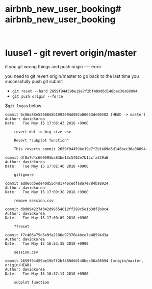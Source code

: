# airbnb_new_user_booking# airbnb_new_user_booking
 
# Iuuse1 - git revert origin/master

if you git wrong things and push origin --- error

you need to git revert origin/master to go back to the last time you successfully push git submit

- ```git reset --hard 2659f94459be19e7f2bf489d6d148bec30a08094```
- ```git push origin --force```

$```git log```as below

```
commit 0c86a88e52668d5b1092694d082a86653de00582 (HEAD -> master)
Author: davidkorea
Date:   Tue May 15 17:06:43 2018 +0900

    revert dut to big size csv

    Revert "subplot function"

    This reverts commit 2659f94459be19e7f2bf489d6d148bec30a08094.

commit df8a7d4c669595ba83be13c5402e7b1ccfa339a6
Author: davidkorea
Date:   Tue May 15 17:01:46 2018 +0900

    gitignore

commit ad86cdbede40d55d481746cedfa8a7e784ba8924
Author: davidkorea
Date:   Tue May 15 17:00:38 2018 +0900

    remove session.csv

commit d9d0942274342d99554012ff298c5e1b3df2b0c4
Author: davidkorea
Date:   Tue May 15 17:00:09 2018 +0900

    ??reset

commit f7c406475e5e9fa2186e97376e4bce7e48594d3a
Author: davidkorea
Date:   Tue May 15 16:53:35 2018 +0900

    session.csv

commit 2659f94459be19e7f2bf489d6d148bec30a08094 (origin/master, origin/HEAD)
Author: davidkorea
Date:   Tue May 15 16:37:14 2018 +0900

    subplot function
```
